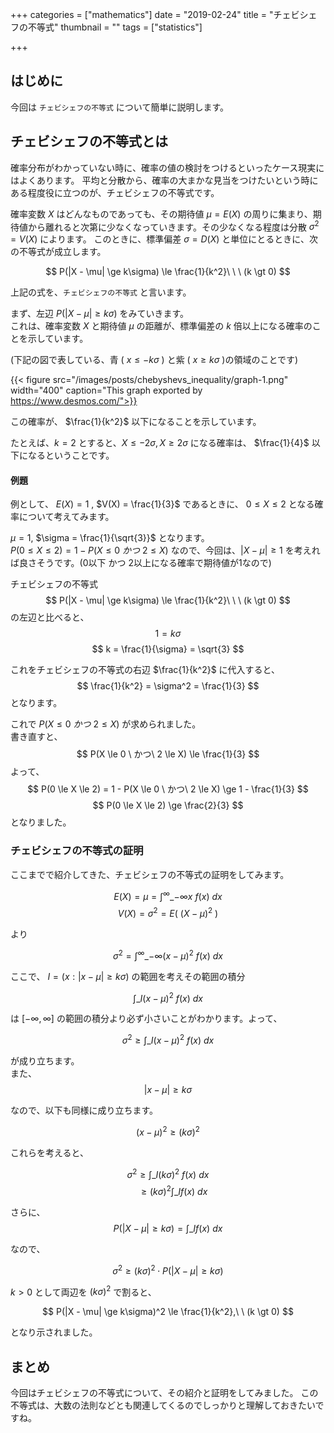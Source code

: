 +++
categories = ["mathematics"]
date = "2019-02-24"
title = "チェビシェフの不等式"
thumbnail = ""
tags = ["statistics"]

+++

## はじめに

今回は `チェビシェフの不等式` について簡単に説明します。


## チェビシェフの不等式とは

確率分布がわかっていない時に、確率の値の検討をつけるといったケース現実にはよくあります。
平均と分散から、確率の大まかな見当をつけたいという時にある程度役に立つのが、チェビシェフの不等式です。

確率変数 $X$ はどんなものであっても、その期待値 $\mu = E(X)$ の周りに集まり、期待値から離れると次第に少なくなっていきます。その少なくなる程度は分散 $\sigma^2 = V(X)$ によります。
このときに、標準偏差 $\sigma = D(X)$ と単位にとるときに、次の不等式が成立します。

$$
P(|X - \mu| \ge k\sigma) \le \frac{1}{k^2}\ \ \ (k \gt 0)
$$

上記の式を、`チェビシェフの不等式` と言います。

まず、左辺 $P(|X - \mu| \ge k\sigma)$ をみていきます。\
これは、確率変数 $X$ と期待値 $\mu$ の距離が、標準偏差の $k$ 倍以上になる確率のことを示しています。

(下記の図で表している、青 ( $x \le -k\sigma$ ) と紫 ( $x \ge k\sigma$ )の領域のことです)

{{< figure src="/images/posts/chebyshevs_inequality/graph-1.png" width="400" caption="This graph exported by https://www.desmos.com/">}}

この確率が、 $\frac{1}{k^2}$ 以下になることを示しています。

たとえば、$k = 2$ とすると、$X \le -2\sigma, X \ge 2\sigma$ になる確率は、 $\frac{1}{4}$ 以下になるということです。


#### 例題
例として、 $E(X) = 1$ , $V(X) = \frac{1}{3}$ であるときに、 $0\le X\le 2$ となる確率について考えてみます。

$\mu = 1$, $\sigma = \frac{1}{\sqrt{3}}$ となります。\
$P(0 \le X \le 2) = 1 - P(X \le 0 \ かつ\ 2 \le X)$ なので、今回は、$|X - \mu| \ge 1$ を考えれば良さそうです。(0以下 かつ 2以上になる確率で期待値が1なので)

チェビシェフの不等式
$$
P(|X - \mu| \ge k\sigma) \le \frac{1}{k^2}\ \ \ (k \gt 0)
$$
の左辺と比べると、
$$
1 = k\sigma
$$
$$
k = \frac{1}{\sigma} = \sqrt{3}
$$

これをチェビシェフの不等式の右辺 $\frac{1}{k^2}$ に代入すると、
$$
\frac{1}{k^2} = \sigma^2 = \frac{1}{3}
$$
となります。

これで $P(X \le 0 \ かつ\ 2 \le X)$ が求められました。\
書き直すと、
$$
P(X \le 0 \ かつ\ 2 \le X) \le \frac{1}{3}
$$
よって、
$$
P(0 \le X \le 2) = 1 - P(X \le 0 \ かつ\ 2 \le X) \ge 1 - \frac{1}{3}
$$
$$
P(0 \le X \le 2) \ge \frac{2}{3}
$$
となりました。

### チェビシェフの不等式の証明

ここまでで紹介してきた、チェビシェフの不等式の証明をしてみます。

$$
E(X) = \mu = \int^{\infty}\_{-\infty} x\ f(x)\ dx
$$
$$
V(X) = \sigma^2 = E(\ (X-\mu)^2\ )
$$

より

$$
\sigma^2 = \int^{\infty}\_{-\infty} (x-\mu)^2\ f(x)\ dx
$$

ここで、 $I = (x: |x-\mu| \ge k\sigma )$ の範囲を考えその範囲の積分

$$
\int^{}\_{I} (x-\mu)^2\ f(x)\ dx
$$

は $[-\infty, \infty]$ の範囲の積分より必ず小さいことがわかります。よって、

$$
\sigma^2 \ge \int^{}\_{I} (x-\mu)^2\ f(x)\ dx
$$

が成り立ちます。\
また、
$$
|x - \mu| \ge k\sigma
$$

なので、以下も同様に成り立ちます。

$$
(x - \mu)^2 \ge (k\sigma)^2
$$

これらを考えると、

$$
\sigma^2 \ge \int^{}\_{I} (k\sigma)^2\ f(x)\ dx
$$
$$
\ \ \ \  \ge (k\sigma)^2 \int^{}\_{I} f(x)\ dx
$$

さらに、
$$
P(|X-\mu|\ge k\sigma) = \int^{}\_{I} f(x)\ dx
$$

なので、

$$
\sigma^2 \ge (k\sigma)^2 \cdot P(|X - \mu| \ge k\sigma)
$$

$k > 0$ として両辺を $(k\sigma)^2$ で割ると、

$$
P(|X - \mu| \ge k\sigma)^2 \le \frac{1}{k^2},\ \  (k \gt 0)
$$

となり示されました。

## まとめ

今回はチェビシェフの不等式について、その紹介と証明をしてみました。
この不等式は、大数の法則などとも関連してくるのでしっかりと理解しておきたいですね。
